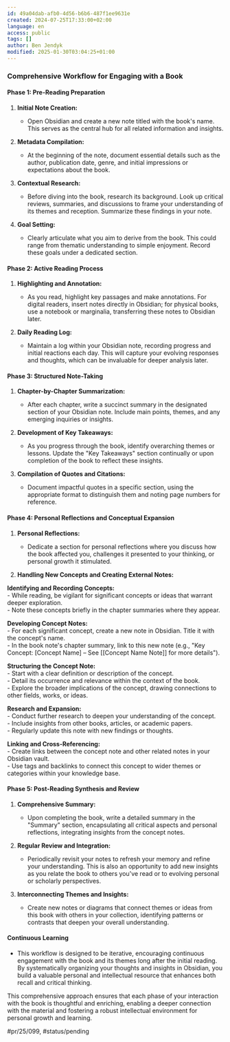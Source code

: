 ```yaml
---
id: 49a04dab-afb0-4d56-b6b6-487f1ee9631e
created: 2024-07-25T17:33:00+02:00
language: en
access: public
tags: []
author: Ben Jendyk
modified: 2025-01-30T03:04:25+01:00
---
```


### Comprehensive Workflow for Engaging with a Book

#### Phase 1: Pre-Reading Preparation

1. **Initial Note Creation:**
	- Open Obsidian and create a new note titled with the book's name. This serves as the central hub for all related information and insights.
  
2. **Metadata Compilation:**
	- At the beginning of the note, document essential details such as the author, publication date, genre, and initial impressions or expectations about the book.

3. **Contextual Research:**
	- Before diving into the book, research its background. Look up critical reviews, summaries, and discussions to frame your understanding of its themes and reception. Summarize these findings in your note.

4. **Goal Setting:**
	- Clearly articulate what you aim to derive from the book. This could range from thematic understanding to simple enjoyment. Record these goals under a dedicated section.

#### Phase 2: Active Reading Process

1. **Highlighting and Annotation:**
	- As you read, highlight key passages and make annotations. For digital readers, insert notes directly in Obsidian; for physical books, use a notebook or marginalia, transferring these notes to Obsidian later.

2. **Daily Reading Log:**
	- Maintain a log within your Obsidian note, recording progress and initial reactions each day. This will capture your evolving responses and thoughts, which can be invaluable for deeper analysis later.

#### Phase 3: Structured Note-Taking

1. **Chapter-by-Chapter Summarization:**
	- After each chapter, write a succinct summary in the designated section of your Obsidian note. Include main points, themes, and any emerging inquiries or insights.

2. **Development of Key Takeaways:**
	- As you progress through the book, identify overarching themes or lessons. Update the "Key Takeaways" section continually or upon completion of the book to reflect these insights.

3. **Compilation of Quotes and Citations:**
	- Document impactful quotes in a specific section, using the appropriate format to distinguish them and noting page numbers for reference.

#### Phase 4: Personal Reflections and Conceptual Expansion

1. **Personal Reflections:**
	- Dedicate a section for personal reflections where you discuss how the book affected you, challenges it presented to your thinking, or personal growth it stimulated.

2. **Handling New Concepts and Creating External Notes:**

**Identifying and Recording Concepts:**  
	- While reading, be vigilant for significant concepts or ideas that warrant deeper exploration.  
	- Note these concepts briefly in the chapter summaries where they appear.

**Developing Concept Notes:**  
	- For each significant concept, create a new note in Obsidian. Title it with the concept's name.  
	- In the book note's chapter summary, link to this new note (e.g., "Key Concept: [Concept Name] – See [[Concept Name Note]] for more details").

**Structuring the Concept Note:**  
	- Start with a clear definition or description of the concept.  
	- Detail its occurrence and relevance within the context of the book.  
	- Explore the broader implications of the concept, drawing connections to other fields, works, or ideas.

**Research and Expansion:**  
	- Conduct further research to deepen your understanding of the concept.  
	- Include insights from other books, articles, or academic papers.  
	- Regularly update this note with new findings or thoughts.

**Linking and Cross-Referencing:**  
	- Create links between the concept note and other related notes in your Obsidian vault.  
	- Use tags and backlinks to connect this concept to wider themes or categories within your knowledge base.

#### Phase 5: Post-Reading Synthesis and Review

1. **Comprehensive Summary:**
	- Upon completing the book, write a detailed summary in the "Summary" section, encapsulating all critical aspects and personal reflections, integrating insights from the concept notes.

2. **Regular Review and Integration:**
	- Periodically revisit your notes to refresh your memory and refine your understanding. This is also an opportunity to add new insights as you relate the book to others you've read or to evolving personal or scholarly perspectives.

3. **Interconnecting Themes and Insights:**
	- Create new notes or diagrams that connect themes or ideas from this book with others in your collection, identifying patterns or contrasts that deepen your overall understanding.

#### Continuous Learning

- This workflow is designed to be iterative, encouraging continuous engagement with the book and its themes long after the initial reading. By systematically organizing your thoughts and insights in Obsidian, you build a valuable personal and intellectual resource that enhances both recall and critical thinking.

This comprehensive approach ensures that each phase of your interaction with the book is thoughtful and enriching, enabling a deeper connection with the material and fostering a robust intellectual environment for personal growth and learning.


#pr/25/099, #status/pending